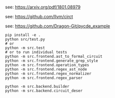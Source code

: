 see: https://arxiv.org/pdf/1801.08979

see: https://github.com/llvm/circt

see: https://github.com/Dragon-Git/pycde_example

```shell
pip install -e .
python src/test.py
# or
python -m src.test
# or to run individual tests
python -m src.frontend.ast_to_formal_circuit
python -m src.frontend.generate_grep_style
python -m src.frontend.operation_types
python -m src.frontend.regex_ast_node
python -m src.frontend.regex_normalizer
python -m src.frontend.regex_parser

python -m src.backend.builder
python -m src.backend.circuit_deser
```
